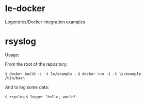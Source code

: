 le-docker
=========

Logentries/Docker integration examples

rsyslog
===

Usage:

From the root of the repository:

`$ docker build -i -t le/example .`
`$ docker run -i -t le/example /bin/bash`

And to log some data:

`$ rsyslog`
`$ logger 'hello, world!'`
